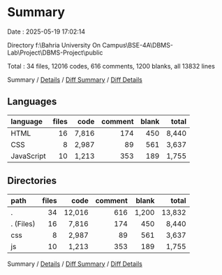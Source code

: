 # Summary

Date : 2025-05-19 17:02:14

Directory f:\\Bahria University On Campus\\BSE-4A\\DBMS-Lab\\Project\\DBMS-Project\\public

Total : 34 files,  12016 codes, 616 comments, 1200 blanks, all 13832 lines

Summary / [Details](details.md) / [Diff Summary](diff.md) / [Diff Details](diff-details.md)

## Languages
| language | files | code | comment | blank | total |
| :--- | ---: | ---: | ---: | ---: | ---: |
| HTML | 16 | 7,816 | 174 | 450 | 8,440 |
| CSS | 8 | 2,987 | 89 | 561 | 3,637 |
| JavaScript | 10 | 1,213 | 353 | 189 | 1,755 |

## Directories
| path | files | code | comment | blank | total |
| :--- | ---: | ---: | ---: | ---: | ---: |
| . | 34 | 12,016 | 616 | 1,200 | 13,832 |
| . (Files) | 16 | 7,816 | 174 | 450 | 8,440 |
| css | 8 | 2,987 | 89 | 561 | 3,637 |
| js | 10 | 1,213 | 353 | 189 | 1,755 |

Summary / [Details](details.md) / [Diff Summary](diff.md) / [Diff Details](diff-details.md)